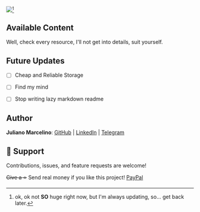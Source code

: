 <img src="https://capsule-render.vercel.app/api?type=waving&color=gradient&height=300&section=header&text=FlaxFlatFly&desc=A%20huge%20set%20of%20useful%20stuff&fontSize=40" />[^1] 
[^1]: ok, ok not **SO**  huge right now, but I'm always updating, so... get back later.



## Available Content

Well, check every resource, I'll not get into details, suit yourself.

## Future Updates

- [ ] Cheap and Reliable Storage
- [ ] Find my mind
- [ ] Stop writing lazy markdown readme


## Author

**Juliano Marcelino**:  [GitHub](https://github.com/ojmarcelino "GitHub") | [LinkedIn](https://linkedin.com/in/ojmarcelino "LinkedIn") | [Telegram](https://t.me/ojmarcelino "Telegram")


## 🤝 Support

Contributions, issues, and feature requests are welcome!

~~Give a ⭐️~~ Send real money if you like this project! [PayPal](https://paypal.me/ojmarcelino "PayPal.me")
